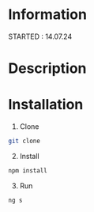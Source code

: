 # Information
STARTED : 14.07.24

# Description

# Installation
1. Clone
```bash
git clone 
```
2. Install
```bash
npm install
```
3. Run
```bash
ng s